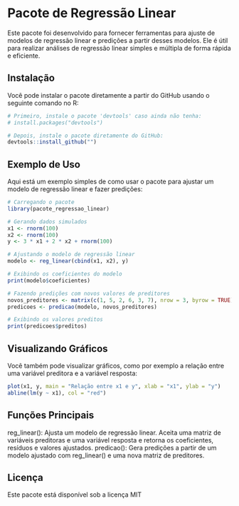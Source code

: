 # Pacote de Regressão Linear

Este pacote foi desenvolvido para fornecer ferramentas para ajuste de modelos de regressão linear e predições a partir desses modelos. Ele é útil para realizar análises de regressão linear simples e múltipla de forma rápida e eficiente.

## Instalação

Você pode instalar o pacote diretamente a partir do GitHub usando o seguinte comando no R:

```r
# Primeiro, instale o pacote 'devtools' caso ainda não tenha:
# install.packages("devtools")

# Depois, instale o pacote diretamente do GitHub:
devtools::install_github("")
```

## Exemplo de Uso
Aqui está um exemplo simples de como usar o pacote para ajustar um modelo de regressão linear e fazer predições:
```r
# Carregando o pacote
library(pacote_regressao_linear)

# Gerando dados simulados
x1 <- rnorm(100)
x2 <- rnorm(100)
y <- 3 * x1 + 2 * x2 + rnorm(100)

# Ajustando o modelo de regressão linear
modelo <- reg_linear(cbind(x1, x2), y)

# Exibindo os coeficientes do modelo
print(modelo$coeficientes)

# Fazendo predições com novos valores de preditores
novos_preditores <- matrix(c(1, 5, 2, 6, 3, 7), nrow = 3, byrow = TRUE)
predicoes <- predicao(modelo, novos_preditores)

# Exibindo os valores preditos
print(predicoes$preditos)
```

## Visualizando Gráficos
Você também pode visualizar gráficos, como por exemplo a relação entre uma variável preditora e a variável resposta:
```r
plot(x1, y, main = "Relação entre x1 e y", xlab = "x1", ylab = "y")
abline(lm(y ~ x1), col = "red")
```

## Funções Principais
reg_linear(): Ajusta um modelo de regressão linear. Aceita uma matriz de variáveis preditoras e uma variável resposta e retorna os coeficientes, resíduos e valores ajustados.
predicao(): Gera predições a partir de um modelo ajustado com reg_linear() e uma nova matriz de preditores.

## Licença
Este pacote está disponível sob a licença MIT
